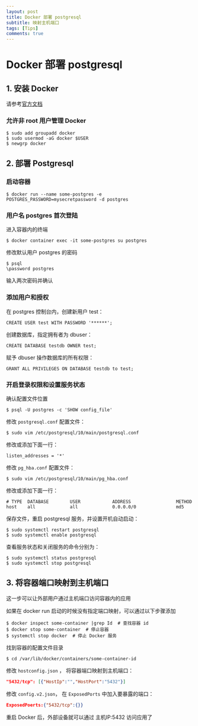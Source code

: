 ```yaml
---
layout: post
title: Docker 部署 postgresql
subtitle: 映射主机端口
tags: [Tips]
comments: true
---
```


# Docker 部署 postgresql

## 1. 安装 Docker

请参考[官方文档](https://docs.docker.com/get-started/)

### 允许非 root 用户管理 Docker
```console
$ sudo add groupadd docker
$ sudo usermod -aG docker $USER
$ newgrp docker 
```

## 2. 部署 Postgresql

### 启动容器 

```console
$ docker run --name some-postgres -e POSTGRES_PASSWORD=mysecretpassword -d postgres
```

###  用户名 postgres 首次登陆

进入容器内的终端

```console
$ docker container exec -it some-postgres su postgres
```

修改默认用户 postgres 的密码

```
$ psql
\password postgres
```

输入两次密码并确认

### 添加用户和授权

在 postgres 控制台内，创建新用户 test：

```
CREATE USER test WITH PASSWORD '******';
```

创建数据库，指定拥有者为 dbuser：

```
CREATE DATABASE testdb OWNER test;
```

赋予 dbuser 操作数据库的所有权限：

```
GRANT ALL PRIVILEGES ON DATABASE testdb to test;
```

### 开启登录权限和设置服务状态

确认配置文件位置

```console
$ psql -U postgres -c 'SHOW config_file'
```

修改 `postgresql.conf` 配置文件：

```console
$ sudo vim /etc/postgresql/10/main/postgresql.conf
```

修改或添加下面一行：

```
listen_addresses = '*'
```

修改 `pg_hba.conf` 配置文件：

```console
$ sudo vim /etc/postgresql/10/main/pg_hba.conf
```

修改或添加下面一行：

```text
# TYPE  DATABASE        USER            ADDRESS                 METHOD
host    all             all             0.0.0.0/0               md5
```

保存文件，重启 postgresql 服务，并设置开机自动启动：

```console
$ sudo systemctl restart postgresql
$ sudo systemctl enable postgresql
```

查看服务状态和关闭服务的命令分别为：

```console
$ sudo systemctl status postgresql
$ sudo systemctl stop postgresql
```


## 3. 将容器端口映射到主机端口

这一步可以让外部用户通过主机端口访问容器内的应用

如果在 docker run 启动的时候没有指定端口映射，可以通过以下步骤添加

```console
$ docker inspect some-container |grep Id  # 查找容器 id
$ docker stop some-container  # 停止容器
$ systemctl stop docker  # 停止 Docker 服务
```

找到容器的配置文件目录

```console
$ cd /var/lib/docker/containers/some-container-id
```

修改 `hostconfig.json` ， 将容器端口映射到主机端口：

```json
"5432/tcp": [{"HostIp":"","HostPort":"5432"}]
```

修改 `config.v2.json`， 在 `ExposedPorts` 中加入要暴露的端口：

```json
ExposedPoerts:{"5432/tcp":{}}
```

重启 Docker 后，外部设备就可以通过 主机IP:5432 访问应用了